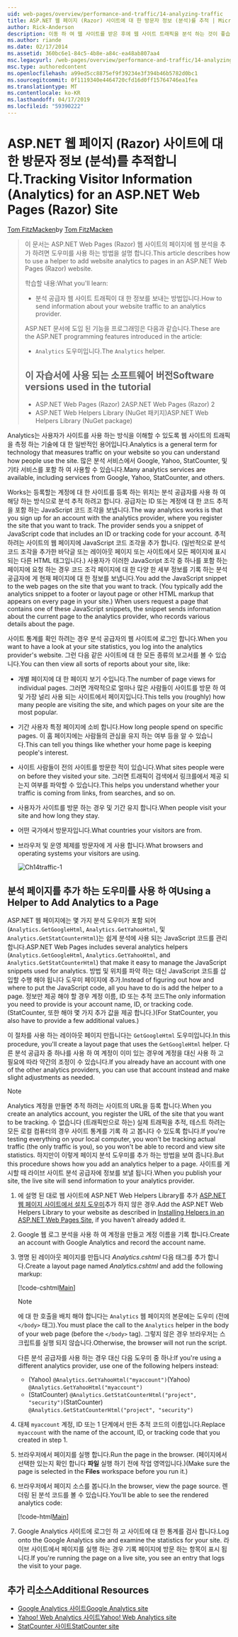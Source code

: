 ```yaml
---
uid: web-pages/overview/performance-and-traffic/14-analyzing-traffic
title: ASP.NET 웹 페이지 (Razor) 사이트에 대 한 방문자 정보 (분석)를 추적 | Microsoft Docs
author: Rick-Anderson
description: 이동 하 여 웹 사이트를 받은 후에 웹 사이트 트래픽을 분석 하는 것이 좋습니다.
ms.author: riande
ms.date: 02/17/2014
ms.assetid: 360bc6e1-84c5-4b8e-a84c-ea48ab807aa4
msc.legacyurl: /web-pages/overview/performance-and-traffic/14-analyzing-traffic
msc.type: authoredcontent
ms.openlocfilehash: a99ed5cc8875ef9f39234e3f394b46b5782d0bc1
ms.sourcegitcommit: 0f1119340e4464720cfd16d0ff15764746ea1fea
ms.translationtype: MT
ms.contentlocale: ko-KR
ms.lasthandoff: 04/17/2019
ms.locfileid: "59390222"
---
```

# <a name="tracking-visitor-information-analytics-for-an-aspnet-web-pages-razor-site"></a><span data-ttu-id="21dd7-103">ASP.NET 웹 페이지 (Razor) 사이트에 대 한 방문자 정보 (분석)를 추적합니다.</span><span class="sxs-lookup"><span data-stu-id="21dd7-103">Tracking Visitor Information (Analytics) for an ASP.NET Web Pages (Razor) Site</span></span>

<span data-ttu-id="21dd7-104">[Tom FitzMacken](https://github.com/tfitzmac)</span><span class="sxs-lookup"><span data-stu-id="21dd7-104">by [Tom FitzMacken](https://github.com/tfitzmac)</span></span>

> <span data-ttu-id="21dd7-105">이 문서는 ASP.NET Web Pages (Razor) 웹 사이트의 페이지에 웹 분석을 추가 하려면 도우미를 사용 하는 방법을 설명 합니다.</span><span class="sxs-lookup"><span data-stu-id="21dd7-105">This article describes how to use a helper to add website analytics to pages in an ASP.NET Web Pages (Razor) website.</span></span>
> 
> <span data-ttu-id="21dd7-106">학습할 내용:</span><span class="sxs-lookup"><span data-stu-id="21dd7-106">What you'll learn:</span></span>
> 
> - <span data-ttu-id="21dd7-107">분석 공급자 웹 사이트 트래픽이 대 한 정보를 보내는 방법입니다.</span><span class="sxs-lookup"><span data-stu-id="21dd7-107">How to send information about your website traffic to an analytics provider.</span></span>
> 
> <span data-ttu-id="21dd7-108">ASP.NET 문서에 도입 된 기능을 프로그래밍은 다음과 같습니다.</span><span class="sxs-lookup"><span data-stu-id="21dd7-108">These are the ASP.NET programming features introduced in the article:</span></span>
> 
> - <span data-ttu-id="21dd7-109">`Analytics` 도우미입니다.</span><span class="sxs-lookup"><span data-stu-id="21dd7-109">The `Analytics` helper.</span></span>
>   
> 
> ## <a name="software-versions-used-in-the-tutorial"></a><span data-ttu-id="21dd7-110">이 자습서에 사용 되는 소프트웨어 버전</span><span class="sxs-lookup"><span data-stu-id="21dd7-110">Software versions used in the tutorial</span></span>
> 
> 
> - <span data-ttu-id="21dd7-111">ASP.NET Web Pages (Razor) 2</span><span class="sxs-lookup"><span data-stu-id="21dd7-111">ASP.NET Web Pages (Razor) 2</span></span>
> - <span data-ttu-id="21dd7-112">ASP.NET Web Helpers Library (NuGet 패키지)</span><span class="sxs-lookup"><span data-stu-id="21dd7-112">ASP.NET Web Helpers Library (NuGet package)</span></span>


<span data-ttu-id="21dd7-113">Analytics는 사용자가 사이트를 사용 하는 방식을 이해할 수 있도록 웹 사이트의 트래픽을 측정 하는 기술에 대 한 일반적인 용어입니다.</span><span class="sxs-lookup"><span data-stu-id="21dd7-113">Analytics is a general term for technology that measures traffic on your website so you can understand how people use the site.</span></span> <span data-ttu-id="21dd7-114">많은 분석 서비스에서 Google, Yahoo, StatCounter, 및 기타 서비스를 포함 하 여 사용할 수 있습니다.</span><span class="sxs-lookup"><span data-stu-id="21dd7-114">Many analytics services are available, including services from Google, Yahoo, StatCounter, and others.</span></span>

<span data-ttu-id="21dd7-115">Works는 등록할는 계정에 대 한 사이트를 등록 하는 위치는 분석 공급자를 사용 하 여 해당 하는 방식으로 분석 추적 하려고 합니다. 공급자는 ID 또는 계정에 대 한 코드 추적을 포함 하는 JavaScript 코드 조각을 보냅니다.</span><span class="sxs-lookup"><span data-stu-id="21dd7-115">The way analytics works is that you sign up for an account with the analytics provider, where you register the site that you want to track. The provider sends you a snippet of JavaScript code that includes an ID or tracking code for your account.</span></span> <span data-ttu-id="21dd7-116">추적 하려는 사이트의 웹 페이지에 JavaScript 코드 조각을 추가 합니다. (일반적으로 분석 코드 조각을 추가한 바닥글 또는 레이아웃 페이지 또는 사이트에서 모든 페이지에 표시 되는 다른 HTML 태그입니다.) 사용자가 이러한 JavaScript 조각 중 하나를 포함 하는 페이지에 요청 하는 경우 코드 조각 페이지에 대 한 다양 한 세부 정보를 기록 하는 분석 공급자에 게 현재 페이지에 대 한 정보를 보냅니다.</span><span class="sxs-lookup"><span data-stu-id="21dd7-116">You add the JavaScript snippet to the web pages on the site that you want to track. (You typically add the analytics snippet to a footer or layout page or other HTML markup that appears on every page in your site.) When users request a page that contains one of these JavaScript snippets, the snippet sends information about the current page to the analytics provider, who records various details about the page.</span></span>

<span data-ttu-id="21dd7-117">사이트 통계를 확인 하려는 경우 분석 공급자의 웹 사이트에 로그인 합니다.</span><span class="sxs-lookup"><span data-stu-id="21dd7-117">When you want to have a look at your site statistics, you log into the analytics provider's website.</span></span> <span data-ttu-id="21dd7-118">그런 다음 같은 사이트에 대 한 모든 종류의 보고서를 볼 수 있습니다.</span><span class="sxs-lookup"><span data-stu-id="21dd7-118">You can then view all sorts of reports about your site, like:</span></span>

- <span data-ttu-id="21dd7-119">개별 페이지에 대 한 페이지 보기 수입니다.</span><span class="sxs-lookup"><span data-stu-id="21dd7-119">The number of page views for individual pages.</span></span> <span data-ttu-id="21dd7-120">그러면 개략적으로 얼마나 많은 사람들이 사이트를 방문 하 여 및 가장 널리 사용 되는 사이트에서 페이지입니다.</span><span class="sxs-lookup"><span data-stu-id="21dd7-120">This tells you (roughly) how many people are visiting the site, and which pages on your site are the most popular.</span></span>
- <span data-ttu-id="21dd7-121">기간 사용자 특정 페이지에 소비 합니다.</span><span class="sxs-lookup"><span data-stu-id="21dd7-121">How long people spend on specific pages.</span></span> <span data-ttu-id="21dd7-122">이 홈 페이지에는 사람들의 관심을 유지 하는 여부 등을 알 수 있습니다.</span><span class="sxs-lookup"><span data-stu-id="21dd7-122">This can tell you things like whether your home page is keeping people's interest.</span></span>
- <span data-ttu-id="21dd7-123">사이트 사람들이 전의 사이트를 방문한 적이 있습니다.</span><span class="sxs-lookup"><span data-stu-id="21dd7-123">What sites people were on before they visited your site.</span></span> <span data-ttu-id="21dd7-124">그러면 트래픽이 검색에서 링크를에서 제공 되는지 여부를 파악할 수 있습니다.</span><span class="sxs-lookup"><span data-stu-id="21dd7-124">This helps you understand whether your traffic is coming from links, from searches, and so on.</span></span>
- <span data-ttu-id="21dd7-125">사용자가 사이트를 방문 하는 경우 및 기간 유지 합니다.</span><span class="sxs-lookup"><span data-stu-id="21dd7-125">When people visit your site and how long they stay.</span></span>
- <span data-ttu-id="21dd7-126">어떤 국가에서 방문자입니다.</span><span class="sxs-lookup"><span data-stu-id="21dd7-126">What countries your visitors are from.</span></span>
- <span data-ttu-id="21dd7-127">브라우저 및 운영 체제를 방문자에 게 사용 합니다.</span><span class="sxs-lookup"><span data-stu-id="21dd7-127">What browsers and operating systems your visitors are using.</span></span>

    ![Ch14traffic-1](14-analyzing-traffic/_static/image1.jpg)

## <a name="using-a-helper-to-add-analytics-to-a-page"></a><span data-ttu-id="21dd7-129">분석 페이지를 추가 하는 도우미를 사용 하 여</span><span class="sxs-lookup"><span data-stu-id="21dd7-129">Using a Helper to Add Analytics to a Page</span></span>

<span data-ttu-id="21dd7-130">ASP.NET 웹 페이지에는 몇 가지 분석 도우미가 포함 되어 (`Analytics.GetGoogleHtml`, `Analytics.GetYahooHtml`, 및 `Analytics.GetStatCounterHtml`)는 쉽게 분석에 사용 되는 JavaScript 코드를 관리 합니다.</span><span class="sxs-lookup"><span data-stu-id="21dd7-130">ASP.NET Web Pages includes several analytics helpers (`Analytics.GetGoogleHtml`, `Analytics.GetYahooHtml`, and `Analytics.GetStatCounterHtml`) that make it easy to manage the JavaScript snippets used for analytics.</span></span> <span data-ttu-id="21dd7-131">방법 및 위치를 파악 하는 대신 JavaScript 코드를 삽입할 수행 해야 됩니다 도우미 페이지에 추가.</span><span class="sxs-lookup"><span data-stu-id="21dd7-131">Instead of figuring out how and where to put the JavaScript code, all you have to do is add the helper to a page.</span></span> <span data-ttu-id="21dd7-132">정보만 제공 해야 할 경우 계정 이름, ID 또는 추적 코드</span><span class="sxs-lookup"><span data-stu-id="21dd7-132">The only information you need to provide is your account name, ID, or tracking code.</span></span> <span data-ttu-id="21dd7-133">(StatCounter, 또한 해야 몇 가지 추가 값을 제공 합니다.)</span><span class="sxs-lookup"><span data-stu-id="21dd7-133">(For StatCounter, you also have to provide a few additional values.)</span></span>

<span data-ttu-id="21dd7-134">이 절차를 사용 하는 레이아웃 페이지 만듭니다는 `GetGoogleHtml` 도우미입니다.</span><span class="sxs-lookup"><span data-stu-id="21dd7-134">In this procedure, you'll create a layout page that uses the `GetGoogleHtml` helper.</span></span> <span data-ttu-id="21dd7-135">다른 분석 공급자 중 하나를 사용 하 여 계정이 이미 있는 경우에 계정을 대신 사용 하 고 필요에 따라 약간의 조정이 수 있습니다.</span><span class="sxs-lookup"><span data-stu-id="21dd7-135">If you already have an account with one of the other analytics providers, you can use that account instead and make slight adjustments as needed.</span></span>

> [!NOTE]
> <span data-ttu-id="21dd7-136">Analytics 계정을 만들면 추적 하려는 사이트의 URL을 등록 합니다.</span><span class="sxs-lookup"><span data-stu-id="21dd7-136">When you create an analytics account, you register the URL of the site that you want to be tracking.</span></span> <span data-ttu-id="21dd7-137">수 없습니다 (트래픽만으로 하는) 실제 트래픽을 추적, 테스트 하려는 모든 로컬 컴퓨터의 경우 사이트 통계를 기록 하 고 봅니다 수 있도록 합니다.</span><span class="sxs-lookup"><span data-stu-id="21dd7-137">If you're testing everything on your local computer, you won't be tracking actual traffic (the only traffic is you), so you won't be able to record and view site statistics.</span></span> <span data-ttu-id="21dd7-138">하지만이 이렇게 페이지 분석 도우미를 추가 하는 방법을 보여 줍니다.</span><span class="sxs-lookup"><span data-stu-id="21dd7-138">But this procedure shows how you add an analytics helper to a page.</span></span> <span data-ttu-id="21dd7-139">사이트를 게시할 때 라이브 사이트 분석 공급자에 정보를 보낼 됩니다.</span><span class="sxs-lookup"><span data-stu-id="21dd7-139">When you publish your site, the live site will send information to your analytics provider.</span></span>


1. <span data-ttu-id="21dd7-140">에 설명 된 대로 웹 사이트에 ASP.NET Web Helpers Library를 추가 [ASP.NET 웹 페이지 사이트에서 설치 도우미](https://go.microsoft.com/fwlink/?LinkId=252372)추가 하지 않은 경우.</span><span class="sxs-lookup"><span data-stu-id="21dd7-140">Add the ASP.NET Web Helpers Library to your website as described in [Installing Helpers in an ASP.NET Web Pages Site](https://go.microsoft.com/fwlink/?LinkId=252372), if you haven't already added it.</span></span>
2. <span data-ttu-id="21dd7-141">Google 웹 로그 분석을 사용 하 여 계정을 만들고 계정 이름을 기록 합니다.</span><span class="sxs-lookup"><span data-stu-id="21dd7-141">Create an account with Google Analytics and record the account name.</span></span>
3. <span data-ttu-id="21dd7-142">명명 된 레이아웃 페이지를 만듭니다 *Analytics.cshtml* 다음 태그를 추가 합니다.</span><span class="sxs-lookup"><span data-stu-id="21dd7-142">Create a layout page named *Analytics.cshtml* and add the following markup:</span></span>

    [!code-cshtml[Main](14-analyzing-traffic/samples/sample1.cshtml)]

    > [!NOTE]
    > <span data-ttu-id="21dd7-143">에 대 한 호출을 배치 해야 합니다는 `Analytics` 웹 페이지의 본문에는 도우미 (전에 `</body>` 태그).</span><span class="sxs-lookup"><span data-stu-id="21dd7-143">You must place the call to the `Analytics` helper in the body of your web page (before the `</body>` tag).</span></span> <span data-ttu-id="21dd7-144">그렇지 않은 경우 브라우저는 스크립트를 실행 되지 않습니다.</span><span class="sxs-lookup"><span data-stu-id="21dd7-144">Otherwise, the browser will not run the script.</span></span>

    <span data-ttu-id="21dd7-145">다른 분석 공급자를 사용 하는 경우 대신 다음 도우미 중 하나:</span><span class="sxs-lookup"><span data-stu-id="21dd7-145">If you're using a different analytics provider, use one of the following helpers instead:</span></span>

    - <span data-ttu-id="21dd7-146">(Yahoo) `@Analytics.GetYahooHtml("myaccount")`</span><span class="sxs-lookup"><span data-stu-id="21dd7-146">(Yahoo) `@Analytics.GetYahooHtml("myaccount")`</span></span>
    - <span data-ttu-id="21dd7-147">(StatCounter) `@Analytics.GetStatCounterHtml("project", "security")`</span><span class="sxs-lookup"><span data-stu-id="21dd7-147">(StatCounter) `@Analytics.GetStatCounterHtml("project", "security")`</span></span>
4. <span data-ttu-id="21dd7-148">대체 `myaccount` 계정, ID 또는 1 단계에서 만든 추적 코드의 이름입니다.</span><span class="sxs-lookup"><span data-stu-id="21dd7-148">Replace `myaccount` with the name of the account, ID, or tracking code that you created in step 1.</span></span>
5. <span data-ttu-id="21dd7-149">브라우저에서 페이지를 실행 합니다.</span><span class="sxs-lookup"><span data-stu-id="21dd7-149">Run the page in the browser.</span></span> <span data-ttu-id="21dd7-150">(페이지에서 선택한 있는지 확인 합니다 **파일** 실행 하기 전에 작업 영역입니다.)</span><span class="sxs-lookup"><span data-stu-id="21dd7-150">(Make sure the page is selected in the **Files** workspace before you run it.)</span></span>
6. <span data-ttu-id="21dd7-151">브라우저에서 페이지 소스를 봅니다.</span><span class="sxs-lookup"><span data-stu-id="21dd7-151">In the browser, view the page source.</span></span> <span data-ttu-id="21dd7-152">렌더링 된 분석 코드를 볼 수 있습니다.</span><span class="sxs-lookup"><span data-stu-id="21dd7-152">You'll be able to see the rendered analytics code:</span></span>

    [!code-html[Main](14-analyzing-traffic/samples/sample2.html)]
7. <span data-ttu-id="21dd7-153">Google Analytics 사이트에 로그인 하 고 사이트에 대 한 통계를 검사 합니다.</span><span class="sxs-lookup"><span data-stu-id="21dd7-153">Log onto the Google Analytics site and examine the statistics for your site.</span></span> <span data-ttu-id="21dd7-154">라이브 사이트에서 페이지를 실행 하는 경우 기록 페이지에 방문 하는 항목이 표시 됩니다.</span><span class="sxs-lookup"><span data-stu-id="21dd7-154">If you're running the page on a live site, you see an entry that logs the visit to your page.</span></span>

<a id="Additional_Resources"></a>
## <a name="additional-resources"></a><span data-ttu-id="21dd7-155">추가 리소스</span><span class="sxs-lookup"><span data-stu-id="21dd7-155">Additional Resources</span></span>

- [<span data-ttu-id="21dd7-156">Google Analytics 사이트</span><span class="sxs-lookup"><span data-stu-id="21dd7-156">Google Analytics site</span></span>](https://www.google.com/analytics/)
- [<span data-ttu-id="21dd7-157">Yahoo! Web Analytics 사이트</span><span class="sxs-lookup"><span data-stu-id="21dd7-157">Yahoo! Web Analytics site</span></span>](http://help.yahoo.com/l/us/yahoo/ywa/)
- [<span data-ttu-id="21dd7-158">StatCounter 사이트</span><span class="sxs-lookup"><span data-stu-id="21dd7-158">StatCounter site</span></span>](http://statcounter.com/)
